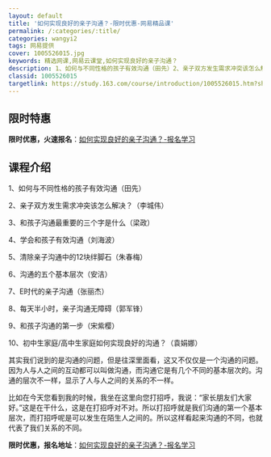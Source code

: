 ```yaml
---
layout: default
title: '如何实现良好的亲子沟通？-限时优惠-网易精品课'
permalink: /:categories/:title/
categories: wangyi2
tags: 网易提供
cover: 1005526015.jpg
keywords: 精选网课,网易云课堂,如何实现良好的亲子沟通？
description: 1、如何与不同性格的孩子有效沟通（田先）2、亲子双方发生需求冲突该怎么解决？（李城伟）3、和孩子沟通最重要的三个字是什么
classid: 1005526015
targetlink: https://study.163.com/course/introduction/1005526015.htm?share=1&shareId=1025206652&utm_campaign=share&utm_medium=iphoneShare&utm_source=&utm_u=1025206652
---
```


## 限时特惠

**限时优惠，火速报名**：[如何实现良好的亲子沟通？-报名学习](https://study.163.com/course/introduction/1005526015.htm?share=1&shareId=1025206652&utm_campaign=share&utm_medium=iphoneShare&utm_source=&utm_u=1025206652)

## 课程介绍

1、如何与不同性格的孩子有效沟通（田先）

2、亲子双方发生需求冲突该怎么解决？（李城伟）

3、和孩子沟通最重要的三个字是什么（梁政）

4、学会和孩子有效沟通（刘海波）

5、清除亲子沟通中的12块绊脚石（朱春梅）

6、沟通的五个基本层次（安洁）

7、E时代的亲子沟通（张丽杰）

8、每天半小时，亲子沟通无障碍（郭军锋）

9、和孩子沟通的第一步（宋紫樱）

10、初中生家庭/高中生家庭如何实现良好的沟通？（袁娟娜）



其实我们说到的是沟通的问题，但是往深里面看，这又不仅仅是一个沟通的问题。因为人与人之间的互动都可以叫做沟通，而沟通它是有几个不同的基本层次的。沟通的层次不一样，显示了人与人之间的关系的不一样。

比如在今天您看到我的时候，我坐在这里向您打招呼，我说：“家长朋友们大家好。”这是在干什么，这是在打招呼对不对。所以打招呼就是我们沟通的第一个基本层次，而打招呼呢是可以发生在陌生人之间的。所以这样看起来沟通的不同，也就代表了我们关系的不同。

**限时优惠，报名地址**：[如何实现良好的亲子沟通？-报名学习](https://study.163.com/course/introduction/1005526015.htm?share=1&shareId=1025206652&utm_campaign=share&utm_medium=iphoneShare&utm_source=&utm_u=1025206652)

